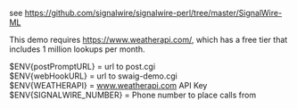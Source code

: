 see https://github.com/signalwire/signalwire-perl/tree/master/SignalWire-ML

This demo requires https://www.weatherapi.com/, which has a free tier that includes 1 million lookups per month.

$ENV{postPromptURL}     = url to post.cgi\
$ENV{webHookURL}        = url to swaig-demo.cgi\
$ENV{WEATHERAPI}        = www.weatherapi.com API Key\
$ENV{SIGNALWIRE_NUMBER} = Phone number to place calls from
